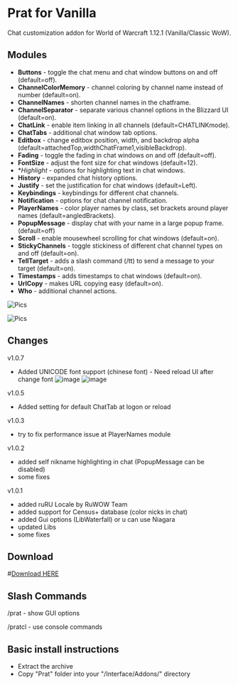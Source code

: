 # **Prat** for Vanilla

Chat customization addon for World of Warcraft 1.12.1 (Vanilla/Classic WoW).

## Modules

* **Buttons** - toggle the chat menu and chat window buttons on and off (default=off).
* **ChannelColorMemory** - channel coloring by channel name instead of number (default=on).
* **ChannelNames** - shorten channel names in the chatframe.
* **ChannelSeparator** - separate various channel options in the Blizzard UI (default=on).
* **ChatLink** - enable item linking in all channels (default=CHATLINKmode).
* **ChatTabs** - additional chat window tab options.
* **Editbox** - change editbox position, width, and backdrop alpha (default=attachedTop,widthChatFrame1,visibleBackdrop).
* **Fading** - toggle the fading in chat windows on and off (default=off).
* **FontSize** - adjust the font size for chat windows (default=12).
* **Highlight* - options for highlighting text in chat windows.
* **History** - expanded chat history options.
* **Justify** - set the justification for chat windows (default=Left).
* **Keybindings** - keybindings for different chat channels.
* **Notification** - options for chat channel notification.
* **PlayerNames** - color player names by class, set brackets around player names (default=angledBrackets).
* **PopupMessage** - display chat with your name in a large popup frame. (default=off)
* **Scroll** - enable mousewheel scrolling for chat windows (default=on).
* **StickyChannels** - toggle stickiness of different chat channel types on and off (default=on).
* **TellTarget** - adds a slash command (/tt) to send a message to your target (default=on).
* **Timestamps** - adds timestamps to chat windows (default=on).
* **UrlCopy** - makes URL copying easy (default=on).
* **Who** - additional channel actions.


![Pics](https://i.imgur.com/B55MCCh.jpg)

![Pics](https://i.imgur.com/x7ya2XB.jpg)


## Changes
v1.0.7
- Added UNICODE font support (chinese font) - Need reload UI after change font
![image](https://user-images.githubusercontent.com/20452393/226829333-c587deef-fabe-4778-b844-248768c6cf3e.png)
![image](https://user-images.githubusercontent.com/20452393/226829652-05133458-c640-451d-91a6-b5baec88392a.png)

v1.0.5

- Added setting for default ChatTab at logon or reload

v1.0.3

- try to fix performance issue at PlayerNames module

v1.0.2

- added self nikname highlighting in chat (PopupMessage can be disabled)
- some fixes

v1.0.1

- added ruRU Locale by RuWOW Team
- added support for Census+ database (color nicks in chat)
- added Gui options (LibWaterfall) or u can use Niagara
- updated Libs
- some fixes

## Download
#<a href="https://github.com/laytya/Prat-vanilla/releases">Download HERE</a>


## Slash Commands

/prat - show GUI options

/pratcl - use console commands

## Basic install instructions
  - Extract the archive
  - Copy "Prat" folder into your "<WOW FOLDER>/Interface/Addons/" directory
